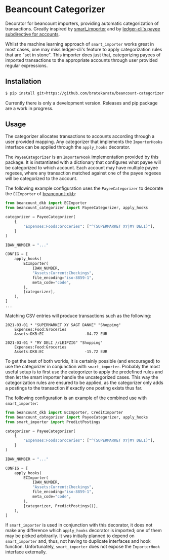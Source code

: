 # Beancount Categorizer

Decorator for beancount importers, providing automatic categorization of transactions. Greatly inspired by [smart_importer](https://github.com/beancount/smart_importer) and by [ledger-cli's payee subdirective for accounts](https://www.ledger-cli.org/3.0/doc/ledger3.html#Command-Directives).

Whilst the machine learning approach of `smart_importer` works great in most cases, one may miss ledger-cli's feature to apply categorization rules that are "set in stone". This importer does just that, categorizing payees of imported transactions to the appropriate accounts through user provided regular expressions.

## Installation

```sh
$ pip install git+https://github.com/bratekarate/beancount-categorizer.git
```
Currently there is only a development version. Releases and pip package are a work in progress.

## Usage

The categorizer allocates transactions to accounts according through a user provided mapping. Any categorizer that implements the `ImporterHooks` interface can be applied through the `apply_hooks` decorator. 

The `PayeeCategorizer` is an `ImporterHook` implementation provided by this package. It is instantiated with a dictionary that configures what payee will be categorized to which account. Each account may have multiple payee regexes, where any transaction matched against one of the payee regexes will be categorized to the account.

The following example configuration uses the `PayeeCategorizer` to decorate the `ECImporter` of [beancount-dkb](https://github.com/siddhantgoel/beancount-dkb):

```python
from beancount_dkb import ECImporter
from beancount_categorizer import PayeeCategorizer, apply_hooks

categorizer = PayeeCategorizer(
    {
        "Expenses:Foods:Groceries": ["^(SUPERMARKET XY|MY DELI)"],
    }
)

IBAN_NUMBER = "..."

CONFIG = [
    apply_hooks(
        ECImporter(
            IBAN_NUMBER,
            "Assets:Current:Checkings",
            file_encoding="iso-8859-1",
            meta_code="code",
        ),
        [categorizer],
    ),
]
...
```

Matching CSV entries will produce transactions such as the following:

```beancount
2021-03-01 * "SUPERMARKET XY SAGT DANKE" "Shopping"
    Expenses:Food:Groceries
    Assets:DKB:EC                  -84.72 EUR

2021-03-01 * "MY DELI //LEIPZIG" "Shopping"
    Expenses:Food:Groceries
    Assets:DKB:EC                  -15.72 EUR
```

To get the best of both worlds, it is certainly possible (and encouraged) to use the categorizer in conjunction with `smart_importer`. Probably the most useful setup is to first use the categorizer to apply the predefined rules and then let the smart importer handle the uncategorized cases. This way the categorization rules are ensured to be applied, as the categorizer only adds a postings to the transaction if exactly one posting exists thus far.

The following configuration is an example of the combined use with `smart_importer`:

```python
from beancount_dkb import ECImporter, CreditImporter
from beancount_categorizer import PayeeCategorizer, apply_hooks
from smart_importer import PredictPostings

categorizer = PayeeCategorizer(
    {
        "Expenses:Foods:Groceries": ["^(SUPERMARKET XY|MY DELI)"],
    }
)

IBAN_NUMBER = "..."

CONFIG = [
    apply_hooks(
        ECImporter(
            IBAN_NUMBER,
            "Assets:Current:Checkings",
            file_encoding="iso-8859-1",
            meta_code="code",
        ),
        [categorizer, PredictPostings()],
    ),
]
```

If `smart_importer` is used in conjunction with this decorator, it does not make any difference which `apply_hooks` decorator is imported; one of them may be picked arbitrarily. It was initially planned to depend on `smart_importer` and, thus, not having to duplicate interfaces and hook function. Unfortunately, `smart_importer` does not expose the `ImporterHook` interface externally.
